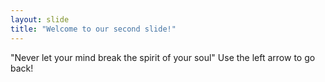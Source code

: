 ```yaml
---
layout: slide
title: "Welcome to our second slide!"
---
```

"Never let your mind break the spirit of your soul"
Use the left arrow to go back!
